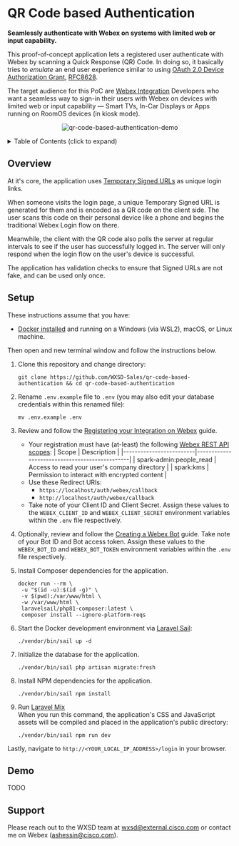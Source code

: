 QR Code based Authentication
============================
**Seamlessly authenticate with Webex on systems with limited web or input capability.**

This proof-of-concept application lets a registered user authenticate with Webex by scanning a 
Quick Response (QR) Code. In doing so, it basically tries to _emulate_ an end user experience 
similar to using [OAuth 2.0 Device Authorization Grant](https://oauth.net/2/device-flow/), 
[RFC8628](tools.ietf.org/html/rfc8628).

The target audience for this PoC are [Webex Integration](https://developer.webex.com/docs/integrations) 
Developers who want a seamless way to sign-in their users with Webex on devices with limited web or 
input capability — Smart TVs, In-Car Displays or Apps running on RoomOS devices (in kiosk mode).

<p align="center">
    <img src="https://user-images.githubusercontent.com/6129517/152443487-9bce59e6-1704-4d3d-82f5-15c65592afc4.gif"
         alt="qr-code-based-authentication-demo"/>
</p>

<!-- ⛔️ MD-MAGIC-EXAMPLE:START (TOC:collapse=true&collapseText=Click to expand) -->
<details>
<summary>Table of Contents (click to expand)</summary>

* [Overview](#overview)
* [Setup](#setup)
* [Demo](#demo)
* [Support](#support)

</details>
<!-- ⛔️ MD-MAGIC-EXAMPLE:END -->

## Overview
At it's core, the application uses [Temporary Signed URLs](https://laravel.com/docs/8.x/urls) as unique login links.

When someone visits the login page, a unique Temporary Signed URL is generated for them and is 
encoded as a QR code on the client side. The user scans this code on their personal device like 
a phone and begins the traditional Webex Login flow on there.

Meanwhile, the client with the QR code also polls the server at regular intervals to see if the 
user has successfully logged in. The server will only respond when the login flow on the user's 
device is successful.

The application has validation checks to ensure that Signed URLs are not fake, and can be 
used only once.

## Setup

These instructions assume that you have:
- [Docker installed](https://docs.docker.com/engine/install/) and running on a Windows (via WSL2), macOS, or Linux machine.

Then open and new terminal window and follow the instructions below.

1. Clone this repository and change directory:
   ```
   git clone https://github.com/WXSD-Sales/qr-code-based-authentication && cd qr-code-based-authentication
   ```

2. Rename `.env.example` file to `.env` (you may also edit your database credentials within this renamed file):
   ```
   mv .env.example .env
   ```

3. Review and follow the [Registering your Integration
   on Webex](https://developer.webex.com/docs/integrations#registering-your-integration) guide.
    - Your registration must have (at-least) the following [Webex REST API scopes](https://developer.webex.com/docs/integrations#scopes):
      | Scope                   | Description                                   |
      |-------------------------|-----------------------------------------------|
      | spark-admin:people_read | Access to read your user's company directory  |
      | spark:kms               | Permission to interact with encrypted content |
    - Use these Redirect URIs:
        - `https://localhost/auth/webex/callback`
        - `http://localhost/auth/webex/callback`
    - Take note of your Client ID and Client Secret. Assign these values to the `WEBEX_CLIENT_ID` and `WEBEX_CLIENT_SECRET` environment variables within the `.env` file respectively.

4. Optionally, review and follow the [Creating a Webex Bot](https://developer.webex.com/docs/bots#creating-a-webex-bot)
   guide. Take note of your Bot ID and Bot access token. Assign these values to the `WEBEX_BOT_ID` 
   and `WEBEX_BOT_TOKEN` environment variables within the `.env` file respectively.

5. Install Composer dependencies for the application.
   ```
   docker run --rm \
    -u "$(id -u):$(id -g)" \
    -v $(pwd):/var/www/html \
    -w /var/www/html \
    laravelsail/php81-composer:latest \
    composer install --ignore-platform-reqs
   ```

6. Start the Docker development environment via [Laravel Sail](https://laravel.com/docs/8.x/sail):
   ```
   ./vendor/bin/sail up -d
   ```

7. Initialize the database for the application.
   ```
   ./vendor/bin/sail php artisan migrate:fresh
   ```

8. Install NPM dependencies for the application.
   ```
   ./vendor/bin/sail npm install
   ```

9. Run [Laravel Mix](https://laravel.com/docs/8.x/mix)  
   When you run this command, the application's CSS and JavaScript assets will be compiled and placed in the application's public directory:
   ```
   ./vendor/bin/sail npm run dev
   ```

Lastly, navigate to `http://<YOUR_LOCAL_IP_ADDRESS>/login` in your browser.


## Demo

TODO


## Support

Please reach out to the WXSD team at [wxsd@external.cisco.com](mailto:wxsd@external.cisco.com?cc=ashessin@cisco.com&subject=QR%20Code%20based%20Authentication) or contact me on Webex (ashessin@cisco.com).
